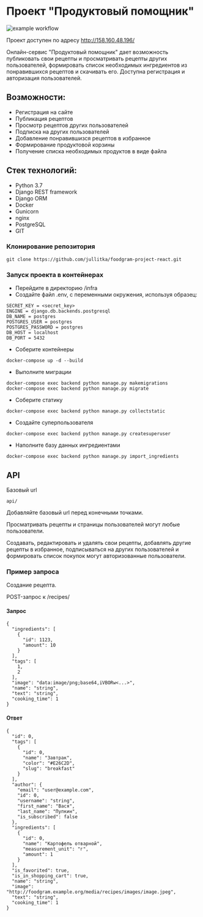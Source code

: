 # Проект "Продуктовый помощник"
![example workflow](https://github.com/jullitka/foodgram-project-react/actions/workflows/foodgram_workflow.yml/badge.svg)

Проект доступен по адресу http://158.160.48.196/

Онлайн-сервис "Продуктовый помощник" дает возможность публиковать свои рецепты и просматривать рецепты других пользователей, формировать список необходимых ингредиентов из понравившихся рецептов и скачивать его. Доступна регистрация и авторизация пользователей.

## Возможности:
- Регистрация на сайте
- Публикация рецептов
- Просмотр рецептов других пользователей
- Подписка на других пользователей
- Добавление понравившизся рецептов в избранное
- Формирование продуктовой корзины
- Получение списка необходимых продуктов в виде файла

## Стек технологий:
- Python 3.7
- Django REST framework
- Django ORM
- Docker
- Gunicorn
- nginx
- PostgreSQL
- GIT



### Клонирование репозитория

```
git clone https://github.com/jullitka/foodgram-project-react.git
```
### Запуск проекта в контейнерах
- Перейдите в директорию /infra
- Cоздайте файл .env, с переменными окружения, используя образец:
```
SECRET_KEY = <secret_key>
ENGINE = django.db.backends.postgresql
DB_NAME = postgres
POSTGRES_USER = postgres
POSTGRES_PASSWORD = postgres
DB_HOST = localhost
DB_PORT = 5432
```

- Соберите контейнеры
```
docker-compose up -d --build
```
- Выполните миграции
```
docker-compose exec backend python manage.py makemigrations
docker-compose exec backend python manage.py migrate
```
- Соберите статику
```
docker-compose exec backend python manage.py collectstatic
```
- Создайте суперпользователя
```
docker-compose exec backend python manage.py createsuperuser
```
- Наполните базу данных ингредиентами
```
docker-compose exec backend python manage.py import_ingredients
```

## API

Базовый url
```
api/
```
Добавляйте базовый url перед конечными точками.

Просматривать рецепты  и страницы пользователей могут любые пользователи.

Создавать, редактировать и удалять свои рецепты, добавлять другие рецепты в избранное, подписываться на других пользователей и формировать список покупок могут авторизованные пользователи.

### Пример запроса

Создание рецепта.

POST-запрос к /recipes/
#### Запрос

```
{
  "ingredients": [
    {
      "id": 1123,
      "amount": 10
    }
  ],
  "tags": [
    1,
    2
  ],
  "image": "data:image/png;base64,iVBORw<...>",
  "name": "string",
  "text": "string",
  "cooking_time": 1
}
```
#### Ответ
```
{
  "id": 0,
  "tags": [
    {
      "id": 0,
      "name": "Завтрак",
      "color": "#E26C2D",
      "slug": "breakfast"
    }
  ],
  "author": {
    "email": "user@example.com",
    "id": 0,
    "username": "string",
    "first_name": "Вася",
    "last_name": "Пупкин",
    "is_subscribed": false
  },
  "ingredients": [
    {
      "id": 0,
      "name": "Картофель отварной",
      "measurement_unit": "г",
      "amount": 1
    }
  ],
  "is_favorited": true,
  "is_in_shopping_cart": true,
  "name": "string",
  "image": "http://foodgram.example.org/media/recipes/images/image.jpeg",
  "text": "string",
  "cooking_time": 1
}
```
